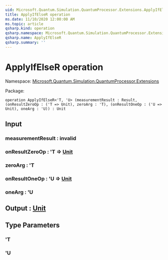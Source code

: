 ```yaml
---
uid: Microsoft.Quantum.Simulation.QuantumProcessor.Extensions.ApplyIfElseR
title: ApplyIfElseR operation
ms.date: 11/10/2020 12:00:00 AM
ms.topic: article
qsharp.kind: operation
qsharp.namespace: Microsoft.Quantum.Simulation.QuantumProcessor.Extensions
qsharp.name: ApplyIfElseR
qsharp.summary: ''
---
```


# ApplyIfElseR operation

Namespace: [Microsoft.Quantum.Simulation.QuantumProcessor.Extensions](xref:Microsoft.Quantum.Simulation.QuantumProcessor.Extensions)

Package: [](https://nuget.org/packages/)




```qsharp
operation ApplyIfElseR<'T, 'U> (measurementResult : Result, (onResultZeroOp : ('T => Unit), zeroArg : 'T), (onResultOneOp : ('U => Unit), oneArg : 'U)) : Unit
```


## Input

### measurementResult : __invalid<Result>__




### onResultZeroOp : 'T => [Unit](xref:microsoft.quantum.lang-ref.unit) 




### zeroArg : 'T




### onResultOneOp : 'U => [Unit](xref:microsoft.quantum.lang-ref.unit) 




### oneArg : 'U





## Output : [Unit](xref:microsoft.quantum.lang-ref.unit)



## Type Parameters

### 'T


### 'U

